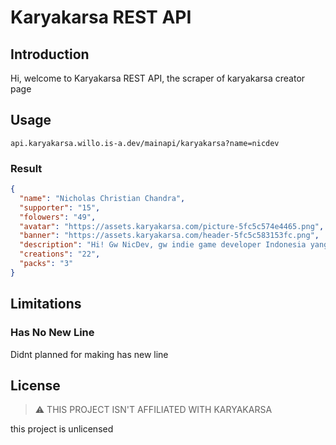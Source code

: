 # Karyakarsa REST API



## Introduction

Hi, welcome to Karyakarsa REST API, the scraper of karyakarsa creator page

## Usage

 ```
 api.karyakarsa.willo.is-a.dev/mainapi/karyakarsa?name=nicdev
 ```

### Result

```json
{
  "name": "Nicholas Christian Chandra",
  "supporter": "15",
  "folowers": "49",
  "avatar": "https://assets.karyakarsa.com/picture-5fc5c574e4465.png",
  "banner": "https://assets.karyakarsa.com/header-5fc5c583153fc.png",
  "description": "Hi! Gw NicDev, gw indie game developer Indonesia yang ngebuat game-game gratis dan bayar di waktu luang gw dan suka dokumentasiin pembuatannya di YouTube gw. Kalian bisa support gw dengan donasi di sini dan dapet keuntungan seperti akses game, dll",
  "creations": "22",
  "packs": "3"
}
```

## Limitations

### Has No New Line
Didnt planned for making has new line

## License
> :warning: THIS PROJECT ISN'T AFFILIATED WITH KARYAKARSA

this project is unlicensed


